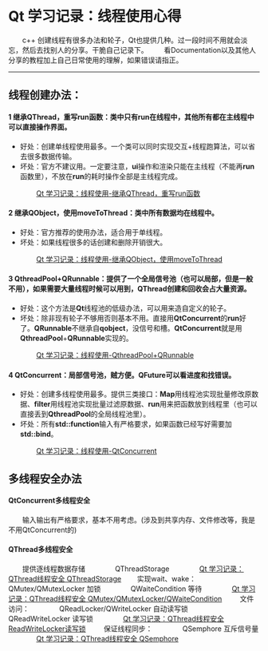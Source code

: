 # Qt 学习记录：线程使用心得

&emsp;&emsp;c++ 创建线程有很多办法和轮子，Qt也提供几种。过一段时间不用就会淡忘，然后去找别人的分享。干脆自己记录下。
&emsp;&emsp;看Documentation以及其他人分享的教程加上自己日常使用的理解，如果错误请指正。

---


## 线程创建办法：
#### 1  继承QThread，重写run函数：类中只有run在线程中，其他所有都在主线程中可以直接操作界面。

- 好处：创建单线程使用最多。一个类可以同时实现交互+线程跑算法，可以省去很多数据传输。
- 坏处：官方不建议用。一定要注意，**ui**操作和渲染只能在主线程（不能再**run**函数里），不放在**run**的耗时操作全部是主线程完成。

&emsp;&emsp;&emsp;&emsp;[Qt 学习记录：线程使用-继承QThread，重写run函数]()

#### 2  继承QObject，使用moveToThread：类中所有数据均在线程中。

- 好处：官方推荐的使用办法，适合用于单线程。
- 坏处：如果线程很多的话创建和删除开销很大。

&emsp;&emsp;&emsp;&emsp;[Qt 学习记录：线程使用-继承QObject，使用moveToThread]()

#### 3  QthreadPool+QRunnable：提供了一个全局信号池（也可以局部，但是一般不用），如果需要大量线程时候可以用到，QThread创建和回收会占大量资源。

- 好处：这个方法是**Qt**线程池的低级办法，可以用来造自定义的轮子。
- 坏处：除非现有轮子不够用否则基本不用。直接用**QtConcurrent**的**run**好了。**QRunnable**不继承自**qobject**，没信号和槽。**QtConcurrent**就是用**QthreadPool**+**QRunnable**实现的。

&emsp;&emsp;&emsp;&emsp;[Qt 学习记录：线程使用-QthreadPool+QRunnable]()


#### 4 QtConcurrent：局部信号池，贼方便。QFuture可以看进度和找错误。

- 好处：创建多线程使用最多。提供三类接口：**Map**用线程池实现批量修改原数据、**filter**用线程池实现批量过滤原数据、**run**用来把函数放到线程里（也可以直接丢到**QthreadPool**的全局线程池里）。
- 坏处：所有**std::function**输入有严格要求，如果函数已经写好需要加**std::bind**。

&emsp;&emsp;&emsp;&emsp;[Qt 学习记录：线程使用-QtConcurrent]()






## 多线程安全办法

#### QtConcurrent多线程安全
&emsp;&emsp;输入输出有严格要求，基本不用考虑。(涉及到共享内存、文件修改等，我是不用QtConcurrent的)
#### QThread多线程安全
&emsp;&emsp;提供逐线程数据存储
&emsp;&emsp;&emsp;&emsp;QThreadStorage 
&emsp;&emsp;&emsp;&emsp;[Qt 学习记录：QThread线程安全 QThreadStorage]()
&emsp;&emsp;实现wait、wake：
&emsp;&emsp;&emsp;&emsp;QMutex/QMutexLocker 加锁
&emsp;&emsp;&emsp;&emsp;QWaiteCondition 等待
&emsp;&emsp;&emsp;&emsp;[Qt 学习记录：QThread线程安全 QMutex/QMutexLocker/QWaiteCondition]()
&emsp;&emsp; 文件访问：
&emsp;&emsp;&emsp;&emsp;QReadLocker/QWriteLocker 自动读写锁
&emsp;&emsp;&emsp;&emsp;QReadWriteLocker 读写锁
&emsp;&emsp;&emsp;&emsp;[Qt 学习记录：QThread线程安全 ReadWriteLocker读写锁]()
&emsp;&emsp; 保证线程同步：
&emsp;&emsp;&emsp;&emsp;QSemphore 互斥信号量
&emsp;&emsp;&emsp;&emsp;[Qt 学习记录：QThread线程安全 QSemphore]()







